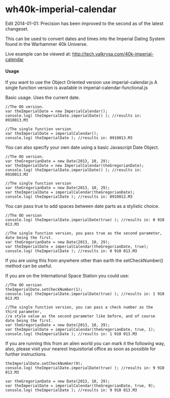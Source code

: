 wh40k-imperial-calendar
=======================

Edit 2014-01-01: Precision has been improved to the second as of the latest changeset.

This can be used to convert dates and times into the Imperial Dating System found in the Warhammer 40k Universe.

Live example can be viewed at: http://tech.valkrysa.com/40k-imperial-calendar

#### Usage

If you want to use the Object Oriented version use imperial-calendar.js
A single function version is available in imperial-calendar-functional.js

Basic usage. Uses the current date.
```
//The OO version.
var theImperialDate = new ImperialCalendar();
console.log( theImperialDate.imperialDate() ); //results in: 0910013.M3

//The single function version
var theImperialDate = imperialCalendar();
console.log( theImperialDate ); //results in: 0910013.M3
```

You can also specify your own date using a basic Javascript Date Object.
```
//The OO version.
var theGregorianDate = new Date(2013, 10, 29);
var theImperialDate = new ImperialCalendar(theGregorianDate);
console.log( theImperialDate.imperialDate() ); //results in: 0910013.M3

//The single function version
var theGregorianDate = new Date(2013, 10, 29);
var theImperialDate = imperialCalendar(theGregorianDate);
console.log( theImperialDate ); //results in: 0910013.M3
```

You can pass true to add spaces between date parts as a stylistic choice.
```
//The OO version
console.log( theImperialDate.imperialDate(true) ); //results in: 0 910 013.M3

//The single function version, you pass true as the second parameter, date being the first.
var theGregorianDate = new Date(2013, 10, 29);
var theImperialDate = imperialCalendar(theGregorianDate, true);
console.log( theImperialDate ); //results in: 0 910 013.M3
```

If you are using this from anywhere other than earth the setCheckNumber() method can be useful.

If you are on the International Space Station you could use:
```
//The OO version
theImperialDate.setCheckNumber(1);
console.log( theImperialDate.imperialDate(true) ); //results in: 1 910 013.M3

//The single function version, you can pass a check number as the third parameter, 
//a style value as the second parameter like before, and of course date being the first.
var theGregorianDate = new Date(2013, 10, 29);
var theImperialDate = imperialCalendar(theGregorianDate, true, 1);
console.log( theImperialDate ); //results in: 1 910 013.M3
```

If you are running this from an alien world you can mark it the following way, also, please visit your nearest Inquisitorial office as soon as possible for further instructions.
```
theImperialDate.setCheckNumber(9);
console.log( theImperialDate.imperialDate(true) ); //results in: 9 910 013.M3

var theGregorianDate = new Date(2013, 10, 29);
var theImperialDate = imperialCalendar(theGregorianDate, true, 9);
console.log( theImperialDate ); //results in: 9 910 013.M3
```
